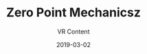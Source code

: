 ---
title: Zero Point Mechanicsz
subtitle: VR Content
layout: default
modal-id: 10
date: 2019-03-02
img: zpmech.PNG
thumbnail: zpmech-thumbnail.png
alt: image-alt
project-date: March 2019
company: High Fidelity
category: VR Content
code: https://github.com/MarkBrosche/hifi-content/tree/master/marketplaceItems/vendingMachine
description: I collaborated with my team lead to create this item for the High Fidelity Marketplace.  The vending machine allows users to populate it with marketplace items they curate for other users to easily access within their domains.  Useful for easy access to apps or items the owner wishes to advertise or to pair with events in their domain.  This item was created with instructions on Github so High Fidelity users could break it down and list their variants of it on the marketplace.

---